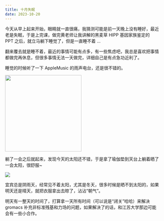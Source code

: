 ```yaml
---
title: 十月失眠
date: 2023-10-20
---
```


今天从早上起来开始，眼睛就一直很痛，我猜测可能是前一天晚上没有睡好，最近老是失眠，于是上完课，做完黄老师让我讲解的黑麦草 HIPP 基因家族鉴定的 PPT 之后，就立马躺下睡觉了，但是一直睡不着 ... 

<!--more-->

翻来覆去就是睡不着，最近的事情可能有点多，有一些焦虑吧，我总是喜欢把事情都做完再休息，但很多事情无法一天做完，详细自己是有点急功近利了。

睡觉的时候听了一下 AppleMusic 的雨声电台，还是很不错的。

<img src="https://images.yuanj.top/blog/20231020190782.jpg" width=250px/>

躺了一会之后就起来，发现今天的太阳还不错，于是拿了瑜伽垫到天台上躺着晒了一会太阳，很舒服~

![](https://images.yuanj.top/blog/20231020190986.jpg)

宜宾总是阴雨天，经常见不着太阳，尤其是冬天，很多时候是晒不到太阳的，如果明天还是晴天，就把衣服拿出去晾了，沾沾“朝气”。

明天有一整天的时间了，打算拿一天所有时间（可以说是“闭关”哈哈）来解决 gromacs 补充非标准残基和力场的问题，如果解决了的话，和江苏大学那边可能会有一些小合作。